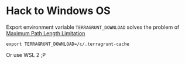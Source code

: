 # Hack to Windows OS

Export environment variable `TERRAGRUNT_DOWNLOAD` solves the problem of [Maximum Path Length Limitation](https://learn.microsoft.com/en-us/windows/win32/fileio/naming-a-file#maximum-path-length-limitation)

`export TERRAGRUNT_DOWNLOAD=/c/.terragrunt-cache`

Or use WSL 2 ;P
